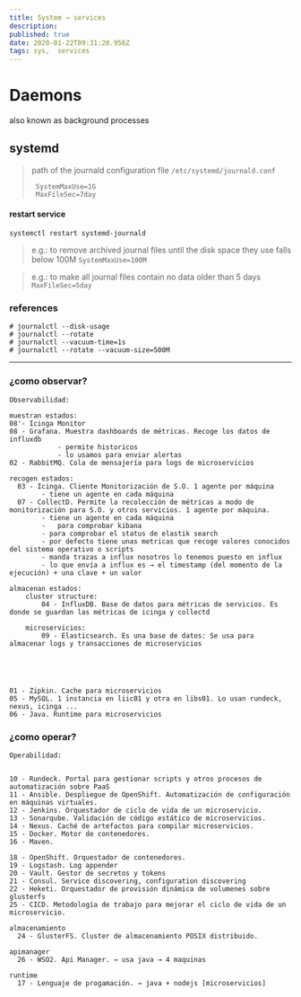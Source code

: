 ```yaml
---
title: System → services
description: 
published: true
date: 2020-01-22T09:31:28.956Z
tags: sys,  services
---
```


# Daemons
also known as background processes

## systemd

> path of the journald configuration file `/etc/systemd/journald.conf`
> ```
>  SystemMaxUse=1G
>  MaxFileSec=7day
> ```


#### restart service


`systemctl restart systemd-journald`



> e.g.: to remove archived journal files until the disk space they use falls below 100M `SystemMaxUse=100M`

> e.g.: to make all journal files contain no data older than 5 days `MaxFileSec=5day`


### references
```
# journalctl --disk-usage
# journalctl --rotate
# journalctl --vacuum-time=1s
# journalctl --rotate --vacuum-size=500M
```


---------------------------


### ¿como observar?
```
Observabilidad:

muestran estados:
08'- Icinga Monitor
08 - Grafana. Muestra dashboards de métricas. Recoge los datos de influxdb
			- permite historicos
			- lo usamos para enviar alertas
02 - RabbitMQ. Cola de mensajería para logs de microservicios  

recogen estados:
  03 - Icinga. Cliente Monitorización de S.O. 1 agente por máquina
        - tiene un agente en cada máquina
  07 - CollectD. Permite la recolección de métricas a modo de monitorización para S.O. y otros servicios. 1 agente por máquina.
        - tiene un agente en cada máquina
        -	para comprobar kibana
        - para comprobar el status de elastik search
        - por defecto tiene unas metricas que recoge valores conocidos del sistema operativo o scripts
        - manda trazas a influx nosotros lo tenemos puesto en influx
        - lo que envía a influx es → el timestamp (del momento de la ejecución) + una clave + un valor 

almacenan estados:
	cluster structure:
		04 - InfluxDB. Base de datos para métricas de servicios. Es donde se guardan las métricas de icinga y collectd

	microservicios:
		09 - Elasticsearch. Es una base de datos: Se usa para almacenar logs y transacciones de microservicios





01 - Zipkin. Cache para microservicios
05 - MySQL. 1 instancia en liic01 y otra en libs01. Lo usan rundeck, nexus, icinga ...
06 - Java. Runtime para microservicios

```

### ¿como operar?
```
Operabilidad:


10 - Rundeck. Portal para gestionar scripts y otros procesos de automatización sobre PaaS 
11 - Ansible. Despliegue de OpenShift. Automatización de configuración en máquinas virtuales.
12 - Jenkins. Orquestador de ciclo de vida de un microservicio. 
13 - Sonarqube. Validación de código estático de microservicios.
14 - Nexus. Caché de artefactos para compilar microservicios.
15 - Docker. Motor de contenedores.
16 - Maven. 

18 - OpenShift. Orquestador de contenedores.
19 - Logstash. Log appender 
20 - Vault. Gestor de secretos y tokens 
21 - Consul. Service discovering, configuration discovering 
22 - Heketi. Orquestador de provisión dinámica de volumenes sobre glusterfs 
25 - CICD. Metodología de trabajo para mejorar el ciclo de vida de un microservicio. 

almacenamiento
  24 - GlusterFS. Cluster de almacenamiento POSIX distribuido.

apimanager
  26 - WSO2. Api Manager. → usa java → 4 maquinas

runtime
  17 - Lenguaje de progamación. → java + nodejs [microservicios]

```




